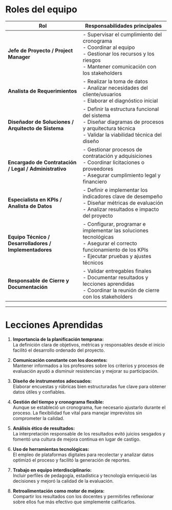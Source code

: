 # Roles del equipo

| Rol | Responsabilidades principales |
|-----|-------------------------------|
| **Jefe de Proyecto / Project Manager** | - Supervisar el cumplimiento del cronograma<br>- Coordinar al equipo<br>- Gestionar los recursos y los riesgos<br>- Mantener comunicación con los stakeholders |
| **Analista de Requerimientos** | - Realizar la toma de datos<br>- Analizar necesidades del cliente/usuarios<br>- Elaborar el diagnóstico inicial |
| **Diseñador de Soluciones / Arquitecto de Sistema** | - Definir la estructura funcional del sistema<br>- Diseñar diagramas de procesos y arquitectura técnica<br>- Validar la viabilidad técnica del diseño |
| **Encargado de Contratación / Legal / Administrativo** | - Gestionar procesos de contratación y adquisiciones<br>- Coordinar licitaciones o proveedores<br>- Asegurar cumplimiento legal y financiero |
| **Especialista en KPIs / Analista de Datos** | - Definir e implementar los indicadores clave de desempeño<br>- Diseñar métricas de evaluación<br>- Analizar resultados e impacto del proyecto |
| **Equipo Técnico / Desarrolladores / Implementadores** | - Configurar, programar e implementar las soluciones tecnológicas<br>- Asegurar el correcto funcionamiento de los KPIs<br>- Ejecutar pruebas y ajustes técnicos |
| **Responsable de Cierre y Documentación** | - Validar entregables finales<br>- Documentar resultados y lecciones aprendidas<br>- Coordinar la reunión de cierre con los stakeholders |

---

# Lecciones Aprendidas

1. **Importancia de la planificación temprana:**  
   La definición clara de objetivos, métricas y responsables desde el inicio facilitó el desarrollo ordenado del proyecto.

2. **Comunicación constante con los docentes:**  
   Mantener informados a los profesores sobre los criterios y procesos de evaluación ayudó a disminuir resistencias y mejorar su participación.

3. **Diseño de instrumentos adecuados:**  
   Elaborar encuestas y rúbricas bien estructuradas fue clave para obtener datos útiles y confiables.

4. **Gestión del tiempo y cronograma flexible:**  
   Aunque se estableció un cronograma, fue necesario ajustarlo durante el proceso. La flexibilidad fue vital para manejar imprevistos sin comprometer la calidad.

5. **Análisis ético de resultados:**  
   La interpretación responsable de los resultados evitó juicios sesgados y fomentó una cultura de mejora continua en lugar de castigo.

6. **Uso de herramientas tecnológicas:**  
   El empleo de plataformas digitales para recolectar y analizar datos optimizó el proceso y facilitó la generación de reportes.

7. **Trabajo en equipo interdisciplinario:**  
   Incluir perfiles de pedagogía, estadística y tecnología enriqueció las decisiones y mejoró la calidad de la evaluación.

8. **Retroalimentación como motor de mejora:**  
   Compartir los resultados con los docentes y permitirles reflexionar sobre ellos fue más efectivo que simplemente calificarlos.
